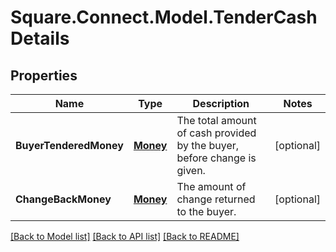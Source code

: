 # Square.Connect.Model.TenderCashDetails
## Properties

Name | Type | Description | Notes
------------ | ------------- | ------------- | -------------
**BuyerTenderedMoney** | [**Money**](Money.md) | The total amount of cash provided by the buyer, before change is given. | [optional] 
**ChangeBackMoney** | [**Money**](Money.md) | The amount of change returned to the buyer. | [optional] 



[[Back to Model list]](../README.md#documentation-for-models) [[Back to API list]](../README.md#documentation-for-api-endpoints) [[Back to README]](../README.md)

